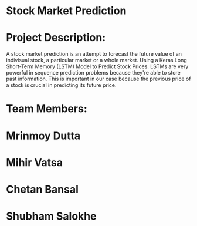 # Stock Market Prediction
# Project Description:
A stock market prediction is an attempt to forecast the future value of an indivisual stock, a particular market or a whole market. Using a Keras Long Short-Term Memory (LSTM) Model to Predict Stock Prices. LSTMs are very powerful in sequence prediction problems because they're able to store past information. This is important in our case because the previous price of a stock is crucial in predicting its future price.

# Team Members:
# Mrinmoy Dutta
# Mihir Vatsa
# Chetan Bansal
# Shubham Salokhe
